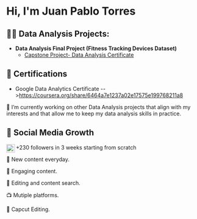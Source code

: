 <h1>Hi, I'm Juan Pablo Torres </h1>

<h2>👨‍💻 Data Analysis Projects:</h2>

- <b>Data Analysis Final Project (Fitness Tracking Devices Dataset)</b>
  - [Capstone Project- Data Analysis Certificate](https://github.com/JPTorres-Analyst/How-Can-a-Wellness-Technology-Company-Play-It-Smart-)

<h2>📑 Certifications</h2>

- Google Data Analytics Certificate -->https://coursera.org/share/6464a7e1237a02e17575e199768211a8

🔭 I’m currently working on other Data Analysis projects that align with my interests and that allow me to keep my data analysis skills in practice.

<h2>📑 Social Media Growth</h2>
<img align="left" | Instagram" width="22px" src="https://cdn.jsdelivr.net/npm/simple-icons@v3/icons/instagram.svg"/>+230 followers in 3 weeks starting from scratch<br>

📸 New content everyday. <br>

👀 Engaging content. <br>

🔬 Editing and content search.<br>

📺 Mutiple platforms.<br>

🎥 Capcut Editing. <br>
